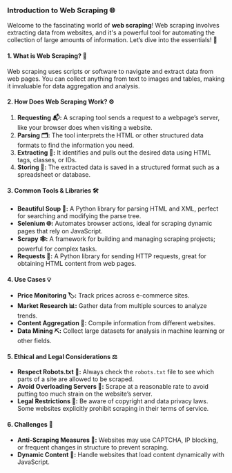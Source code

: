 ### Introduction to Web Scraping 🌐

Welcome to the fascinating world of **web scraping**! Web scraping involves extracting data from websites, and it's a powerful tool for automating the collection of large amounts of information. Let’s dive into the essentials! 🌟

#### **1. What is Web Scraping? 🤔**

Web scraping uses scripts or software to navigate and extract data from web pages. You can collect anything from text to images and tables, making it invaluable for data aggregation and analysis.

#### **2. How Does Web Scraping Work? ⚙️**

1. **Requesting 📬:** A scraping tool sends a request to a webpage’s server, like your browser does when visiting a website.
2. **Parsing 🗂️:** The tool interprets the HTML or other structured data formats to find the information you need.
3. **Extracting 🧲:** It identifies and pulls out the desired data using HTML tags, classes, or IDs.
4. **Storing 💾:** The extracted data is saved in a structured format such as a spreadsheet or database.

#### **3. Common Tools & Libraries 🛠️**

- **Beautiful Soup 🍲:** A Python library for parsing HTML and XML, perfect for searching and modifying the parse tree.
- **Selenium 🌐:** Automates browser actions, ideal for scraping dynamic pages that rely on JavaScript.
- **Scrapy 🕸️:** A framework for building and managing scraping projects; powerful for complex tasks.
- **Requests 📡:** A Python library for sending HTTP requests, great for obtaining HTML content from web pages.

#### **4. Use Cases 💡**

- **Price Monitoring 🏷️:** Track prices across e-commerce sites.
- **Market Research 📊:** Gather data from multiple sources to analyze trends.
- **Content Aggregation 📰:** Compile information from different websites.
- **Data Mining ⛏️:** Collect large datasets for analysis in machine learning or other fields.

#### **5. Ethical and Legal Considerations ⚖️**

- **Respect Robots.txt 🤖:** Always check the `robots.txt` file to see which parts of a site are allowed to be scraped.
- **Avoid Overloading Servers 🚫:** Scrape at a reasonable rate to avoid putting too much strain on the website’s server.
- **Legal Restrictions 🚨:** Be aware of copyright and data privacy laws. Some websites explicitly prohibit scraping in their terms of service.

#### **6. Challenges 🧩**

- **Anti-Scraping Measures 🔐:** Websites may use CAPTCHA, IP blocking, or frequent changes in structure to prevent scraping.
- **Dynamic Content 🔄:** Handle websites that load content dynamically with JavaScript.
